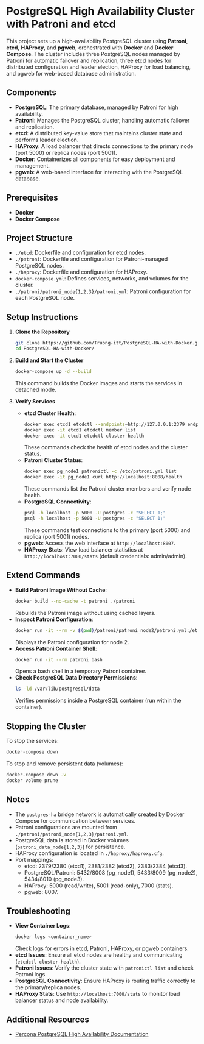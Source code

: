 # PostgreSQL High Availability Cluster with Patroni and etcd

This project sets up a high-availability PostgreSQL cluster using **Patroni**, **etcd**, **HAProxy**, and **pgweb**, orchestrated with **Docker** and **Docker Compose**. The cluster includes three PostgreSQL nodes managed by Patroni for automatic failover and replication, three etcd nodes for distributed configuration and leader election, HAProxy for load balancing, and pgweb for web-based database administration.

## Components
- **PostgreSQL**: The primary database, managed by Patroni for high availability.
- **Patroni**: Manages the PostgreSQL cluster, handling automatic failover and replication.
- **etcd**: A distributed key-value store that maintains cluster state and performs leader election.
- **HAProxy**: A load balancer that directs connections to the primary node (port 5000) or replica nodes (port 5001).
- **Docker**: Containerizes all components for easy deployment and management.
- **pgweb**: A web-based interface for interacting with the PostgreSQL database.

## Prerequisites
- **Docker**
- **Docker Compose**

## Project Structure
- `./etcd`: Dockerfile and configuration for etcd nodes.
- `./patroni`: Dockerfile and configuration for Patroni-managed PostgreSQL nodes.
- `./haproxy`: Dockerfile and configuration for HAProxy.
- `docker-compose.yml`: Defines services, networks, and volumes for the cluster.
- `./patroni/patroni_node{1,2,3}/patroni.yml`: Patroni configuration for each PostgreSQL node.

## Setup Instructions
1. **Clone the Repository**
   ```bash
   git clone https://github.com/Truong-itt/PostgreSQL-HA-with-Docker.git
   cd PostgreSQL-HA-with-Docker/
   ```

2. **Build and Start the Cluster**
   ```bash
   docker-compose up -d --build
   ```
   This command builds the Docker images and starts the services in detached mode.

3. **Verify Services**
   - **etcd Cluster Health**:
     ```bash
     docker exec etcd1 etcdctl --endpoints=http://127.0.0.1:2379 endpoint health
     docker exec -it etcd1 etcdctl member list
     docker exec -it etcd1 etcdctl cluster-health
     ```
     These commands check the health of etcd nodes and the cluster status.
   - **Patroni Cluster Status**:
     ```bash
     docker exec pg_node1 patronictl -c /etc/patroni.yml list
     docker exec -it pg_node1 curl http://localhost:8008/health
     ```
     These commands list the Patroni cluster members and verify node health.
   - **PostgreSQL Connectivity**:
     ```bash
     psql -h localhost -p 5000 -U postgres -c "SELECT 1;"
     psql -h localhost -p 5001 -U postgres -c "SELECT 1;"
     ```
     These commands test connections to the primary (port 5000) and replica (port 5001) nodes.
   - **pgweb**: Access the web interface at `http://localhost:8007`.
   - **HAProxy Stats**: View load balancer statistics at `http://localhost:7000/stats` (default credentials: admin/admin).

## Extend Commands
- **Build Patroni Image Without Cache**:
  ```bash
  docker build --no-cache -t patroni ./patroni
  ```
  Rebuilds the Patroni image without using cached layers.
- **Inspect Patroni Configuration**:
  ```bash
  docker run -it --rm -v $(pwd)/patroni/patroni_node2/patroni.yml:/etc/patroni.yml patroni cat /etc/patroni.yml
  ```
  Displays the Patroni configuration for node 2.
- **Access Patroni Container Shell**:
  ```bash
  docker run -it --rm patroni bash
  ```
  Opens a bash shell in a temporary Patroni container.
- **Check PostgreSQL Data Directory Permissions**:
  ```bash
  ls -ld /var/lib/postgresql/data
  ```
  Verifies permissions inside a PostgreSQL container (run within the container).

## Stopping the Cluster
To stop the services:
```bash
docker-compose down
```

To stop and remove persistent data (volumes):
```bash
docker-compose down -v
docker volume prune
```

## Notes
- The `postgres-ha` bridge network is automatically created by Docker Compose for communication between services.
- Patroni configurations are mounted from `./patroni/patroni_node{1,2,3}/patroni.yml`.
- PostgreSQL data is stored in Docker volumes (`patroni_data_node{1,2,3}`) for persistence.
- HAProxy configuration is located in `./haproxy/haproxy.cfg`.
- Port mappings:
  - etcd: 2379/2380 (etcd1), 2381/2382 (etcd2), 2383/2384 (etcd3).
  - PostgreSQL/Patroni: 5432/8008 (pg_node1), 5433/8009 (pg_node2), 5434/8010 (pg_node3).
  - HAProxy: 5000 (read/write), 5001 (read-only), 7000 (stats).
  - pgweb: 8007.

## Troubleshooting
- **View Container Logs**:
  ```bash
  docker logs <container_name>
  ```
  Check logs for errors in etcd, Patroni, HAProxy, or pgweb containers.
- **etcd Issues**: Ensure all etcd nodes are healthy and communicating (`etcdctl cluster-health`).
- **Patroni Issues**: Verify the cluster state with `patronictl list` and check Patroni logs.
- **PostgreSQL Connectivity**: Ensure HAProxy is routing traffic correctly to the primary/replica nodes.
- **HAProxy Stats**: Use `http://localhost:7000/stats` to monitor load balancer status and node availability.

## Additional Resources
- [Percona PostgreSQL High Availability Documentation](https://docs.percona.com/postgresql/15/solutions/high-availability.html)
